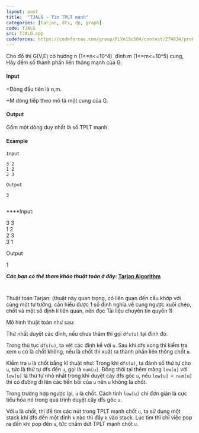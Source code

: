 ```yaml
---
layout: post
title:  "TJALG - Tìm TPLT mạnh"
categories: [tarjan, dfs, dp, graph]
code: TJALG
src: TJALG.cpp
codeforces: https://codeforces.com/group/FLVn1Sc504/contest/274834/problem/K
---
```



Cho đồ thị G(V,E) có hướng n (1<=n<=10^4)  đỉnh m (1<=m<=10^5) cung, Hãy đếm số thành phần liên thông mạnh của G.

#### Input

+Dòng đầu tiên là n,m.

+M dòng tiếp theo mô tả một cung của G.

#### Output

Gồm một dòng duy nhất là số TPLT mạnh.

#### Example

```
Input  
  
3 2  
1 2  
2 3  
  
Output  
  
3  
  

```
****Input:  
  
3 3  
1 2  
2 3  
3 1  
  
Output  
  
1  
  
**_Các bạn có thê tham khảo thuật toán ở đây:_ [**Tarjan Algorithm**](http://vi.wikipedia.org/wiki/Thu%E1%BA%ADt_to%C3%A1n_t%C3%ACm_th%C3%A0nh_ph%E1%BA%A7n_li%C3%AAn_th%C3%B4ng_m%E1%BA%A1nh_c%E1%BB%A7a_Tarjan)**
```


```

<!--more-->



Thuật toán Tarjan: (thuật này quan trọng, có liên quan đến cầu khớp với cùng một tư tưởng, cần hiểu được 1 số định nghĩa về cung ngược xuôi chéo, chốt và một số định lí liên quan, nên đọc Tài liệu chuyên tin quyển 1)

Mô hình thuật toán như sau:

Thứ nhất duyệt các đỉnh, nếu chưa thăm thì gọi `dfs(u)` tại đỉnh đó.

Trong thủ tục `dfs(u)`, ta xét các đỉnh kề với `u`. Sau khi dfs xong thì kiểm tra xem `u` có là chốt không, nếu là chốt thì xuất ra thành phần liên thông chốt `u`.

Kiểm tra `u` là chốt bằng kĩ thuật như: Trong khi `dfs(u)`, ta đánh số thứ tự cho `u`, tức là thứ tự dfs đến `u`, gọi là `num[u]`. Đồng thời tại thêm mảng `low[u]` với `low[u]` là thứ tự nhỏ nhất trong khi duyệt cây dfs gôc `u`, nếu `low[u] < num[u]` thì có đường đi lên các tiền bối của `u` nên `u` không là chốt. 

Trong trường hợp ngược lại, `u` là chốt. Cách tính `low[u]` chỉ đơn giản là cực tiểu hóa nó trong quá trình duyệt cây dfs gôc `u`.

Với `u` là chốt, thì để tìm các nút trong TPLT mạnh chốt `u`, ta sử dụng một stack khi dfs đến một đỉnh `k` nào thì đẩy `k` vào stack. Lúc tìm thì chỉ việc pop ra đến khi pop đên `u`, tức chấm dứt TPLT mạnh chốt `u`.
